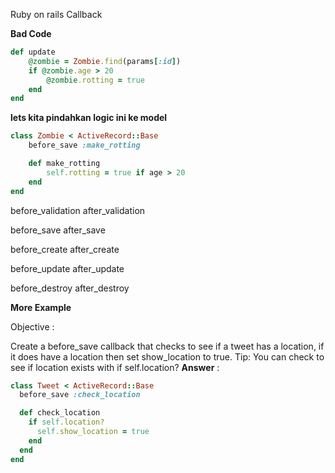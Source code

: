 Ruby on rails Callback

**Bad Code**


```ruby
def update
	@zombie = Zombie.find(params[:id])
	if @zombie.age > 20
		@zombie.rotting = true
	end
end
```


**lets kita pindahkan logic ini ke model**
```ruby
class Zombie < ActiveRecord::Base
	before_save :make_rotting

	def make_rotting
		self.rotting = true if age > 20
	end
end
```
before_validation
after_validation

before_save
after_save

before_create
after_create

before_update
after_update

before_destroy
after_destroy



**More Example**

Objective :


Create a before_save callback that checks to see if a tweet has a location, 
if it does have a location then set show_location to true.
Tip: You can check to see if location exists with if self.location?
__Answer__ :

```ruby
class Tweet < ActiveRecord::Base
  before_save :check_location

  def check_location
    if self.location?
      self.show_location = true
    end
  end
end
```